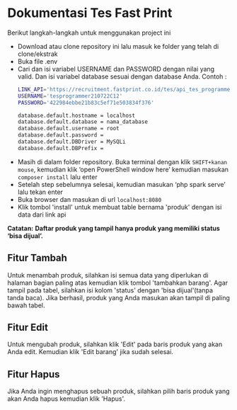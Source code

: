 # Dokumentasi Tes Fast Print

Berikut langkah-langkah untuk menggunakan project ini

- Download atau clone repository ini lalu masuk ke folder yang telah di clone/ekstrak
- Buka file .env
- Cari dan isi variabel USERNAME dan PASSWORD dengan nilai yang valid. Dan isi variabel database sesuai dengan database Anda.
Contoh : 
    ```sh
    LINK_API='https://recruitment.fastprint.co.id/tes/api_tes_programmer'
    USERNAME='tesprogrammer210722C12'
    PASSWORD='422984ebbe21b83c5ef71e503834f376'
    
    database.default.hostname = localhost
    database.default.database = nama_database
    database.default.username = root
    database.default.password = 
    database.default.DBDriver = MySQLi
    database.default.DBPrefix =
    ```
- Masih di dalam folder repository. Buka terminal dengan klik ```SHIFT+kanan mouse```, kemudian klik ‘open PowerShell window here’ kemudian masukan ```composer install``` lalu enter
- Setelah step sebelumnya selesai, kemudian masukan ‘php spark serve’ lalu tekan enter
- Buka browser dan masukan di url ```localhost:8080```
- Klik tombol 'install' untuk membuat table bernama 'produk' dengan isi data dari link api

**Catatan:**
**Daftar produk yang tampil hanya produk yang memiliki status ‘bisa dijual’.**

## Fitur Tambah
Untuk menambah produk, silahkan isi semua data yang diperlukan di halaman bagian paling atas kemudian klik tombol 'tambahkan barang'. Agar tampil pada tabel, silahkan isi kolom 'status' dengan 'bisa dijual'(tanpa tanda baca). Jika berhasil, produk yang Anda masukan akan tampil di paling bawah tabel.

## Fitur Edit
Untuk mengubah produk, silahkan klik 'Edit' pada baris produk yang akan Anda edit. Kemudian klik 'Edit barang' jika sudah selesai. 

## Fitur Hapus
Jika Anda ingin menghapus sebuah produk, silahkan pilih baris produk yang akan Anda hapus kemudian klik 'Hapus'.
